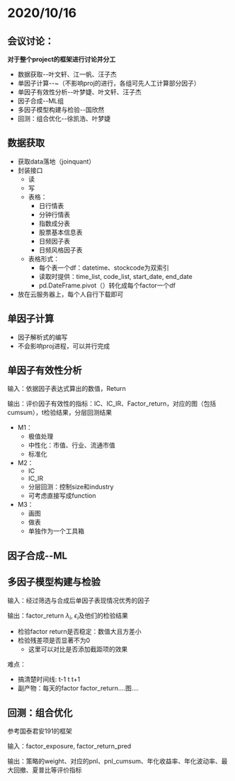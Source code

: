 # 2020/10/16

## 会议讨论：

**对于整个project的框架进行讨论并分工**

- 数据获取--叶文轩、江一帆、汪子杰
- 单因子计算--~（不影响proj的进行，各组可先人工计算部分因子）
- 单因子有效性分析--叶梦婕、叶文轩、汪子杰
- 因子合成--ML组
- 多因子模型构建与检验--国欣然
- 回测：组合优化--徐凯浩、叶梦婕

## 数据获取

- 获取data落地（joinquant）
- 封装接口
  - 读
  - 写
  - 表格：
    - 日行情表
    - 分钟行情表
    - 指数成分表
    - 股票基本信息表
    - 日频因子表
    - 日频风格因子表
  - 表格形式：
    - 每个表一个df：datetime、stockcode为双索引
    - 读取时提供：time_list, code_list, start_date, end_date
    - pd.DateFrame.pivot（）转化成每个factor一个df
- 放在云服务器上，每个人自行下载即可

## 单因子计算

- 因子解析式的编写
- 不会影响proj进程，可以并行完成

## 单因子有效性分析

输入：依据因子表达式算出的数值，Return

输出：评价因子有效性的指标：IC、IC_IR、Factor_return，对应的图（包括cumsum），t检验结果，分层回测结果

- M1：
  - 极值处理
  - 中性化：市值、行业、流通市值
  - 标准化
- M2：
  - IC
  - IC_IR
  - 分层回测：控制size和industry
  - 可考虑直接写成function
- M3：
  - 画图
  - 做表
  - 单独作为一个工具箱

## 因子合成--ML

## 多因子模型构建与检验

输入：经过筛选与合成后单因子表现情况优秀的因子

输出：factor_return $\lambda_i$, $\epsilon_i$及他们的检验结果

- 检验factor return是否稳定：数值大且方差小
- 检验残差项是否显著不为0
  - 这里可以对比是否添加截距项的效果

难点：

- 搞清楚时间线: t-1 t t+1
- 副产物：每天的factor factor_return....图....

## 回测：组合优化

参考国泰君安191的框架

输入：factor_exposure, factor_return_pred

输出：策略的weight、对应的pnl、pnl_cumsum、年化收益率、年化波动率、最大回撤、夏普比等评价指标

